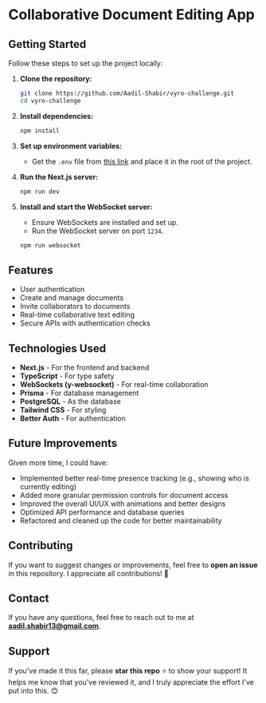 # Collaborative Document Editing App

## Getting Started

Follow these steps to set up the project locally:

1. **Clone the repository:**
   ```sh
   git clone https://github.com/Aadil-Shabir/vyro-challenge.git
   cd vyro-challenge
   ```

2. **Install dependencies:**
   ```sh
   npm install
   ```

3. **Set up environment variables:**
   - Get the `.env` file from [this link](https://drive.google.com/file/d/1-IUv832alefSpzIpCByz92HlAybYJtqf/view?usp=sharing) and place it in the root of the project.

4. **Run the Next.js server:**
   ```sh
   npm run dev
   ```

5. **Install and start the WebSocket server:**
   - Ensure WebSockets are installed and set up.
   - Run the WebSocket server on port `1234`.
   ```sh
   npm run websocket
   ```

## Features

- User authentication
- Create and manage documents
- Invite collaborators to documents
- Real-time collaborative text editing
- Secure APIs with authentication checks

## Technologies Used

- **Next.js** - For the frontend and backend
- **TypeScript** - For type safety
- **WebSockets (y-websocket)** - For real-time collaboration
- **Prisma** - For database management
- **PostgreSQL** - As the database
- **Tailwind CSS** - For styling
- **Better Auth** - For authentication

## Future Improvements

Given more time, I could have:
- Implemented better real-time presence tracking (e.g., showing who is currently editing)
- Added more granular permission controls for document access
- Improved the overall UI/UX with animations and better designs
- Optimized API performance and database queries
- Refactored and cleaned up the code for better maintainability

## Contributing

If you want to suggest changes or improvements, feel free to **open an issue** in this repository. I appreciate all contributions! 🚀

## Contact

If you have any questions, feel free to reach out to me at **aadil.shabir13@gmail.com**.

## Support

If you've made it this far, please **star this repo** ⭐️ to show your support! It helps me know that you've reviewed it, and I truly appreciate the effort I've put into this. 😊
